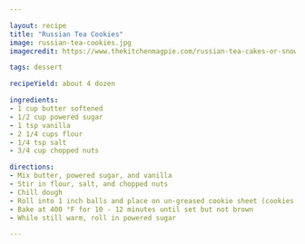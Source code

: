 ```yaml
---

layout: recipe
title: "Russian Tea Cookies"
image: russian-tea-cookies.jpg
imagecredit: https://www.thekitchenmagpie.com/russian-tea-cakes-or-snowball-cookies/

tags: dessert

recipeYield: about 4 dozen

ingredients:
- 1 cup butter softened
- 1/2 cup powered sugar
- 1 tsp vanilla
- 2 1/4 cups flour
- 1/4 tsp salt
- 3/4 cup chopped nuts

directions:
- Mix butter, powered sugar, and vanilla
- Stir in flour, salt, and chopped nuts
- Chill dough
- Roll into 1 inch balls and place on un-greased cookie sheet (cookies do not spread when baked)
- Bake at 400 °F for 10 - 12 minutes until set but not brown
- While still warm, roll in powered sugar

---
```


